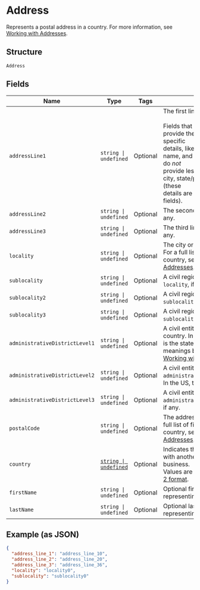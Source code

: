 
# Address

Represents a postal address in a country.
For more information, see [Working with Addresses](https://developer.squareup.com/docs/build-basics/working-with-addresses).

## Structure

`Address`

## Fields

| Name | Type | Tags | Description |
|  --- | --- | --- | --- |
| `addressLine1` | `string \| undefined` | Optional | The first line of the address.<br><br>Fields that start with `address_line` provide the address's most specific<br>details, like street number, street name, and building name. They do *not*<br>provide less specific details like city, state/province, or country (these<br>details are provided in other fields). |
| `addressLine2` | `string \| undefined` | Optional | The second line of the address, if any. |
| `addressLine3` | `string \| undefined` | Optional | The third line of the address, if any. |
| `locality` | `string \| undefined` | Optional | The city or town of the address. For a full list of field meanings by country, see [Working with Addresses](https://developer.squareup.com/docs/build-basics/working-with-addresses). |
| `sublocality` | `string \| undefined` | Optional | A civil region within the address's `locality`, if any. |
| `sublocality2` | `string \| undefined` | Optional | A civil region within the address's `sublocality`, if any. |
| `sublocality3` | `string \| undefined` | Optional | A civil region within the address's `sublocality_2`, if any. |
| `administrativeDistrictLevel1` | `string \| undefined` | Optional | A civil entity within the address's country. In the US, this<br>is the state. For a full list of field meanings by country, see [Working with Addresses](https://developer.squareup.com/docs/build-basics/working-with-addresses). |
| `administrativeDistrictLevel2` | `string \| undefined` | Optional | A civil entity within the address's `administrative_district_level_1`.<br>In the US, this is the county. |
| `administrativeDistrictLevel3` | `string \| undefined` | Optional | A civil entity within the address's `administrative_district_level_2`,<br>if any. |
| `postalCode` | `string \| undefined` | Optional | The address's postal code. For a full list of field meanings by country, see [Working with Addresses](https://developer.squareup.com/docs/build-basics/working-with-addresses). |
| `country` | [`string \| undefined`](../../doc/models/country.md) | Optional | Indicates the country associated with another entity, such as a business.<br>Values are in [ISO 3166-1-alpha-2 format](http://www.iso.org/iso/home/standards/country_codes.htm). |
| `firstName` | `string \| undefined` | Optional | Optional first name when it's representing recipient. |
| `lastName` | `string \| undefined` | Optional | Optional last name when it's representing recipient. |

## Example (as JSON)

```json
{
  "address_line_1": "address_line_10",
  "address_line_2": "address_line_20",
  "address_line_3": "address_line_36",
  "locality": "locality0",
  "sublocality": "sublocality0"
}
```

